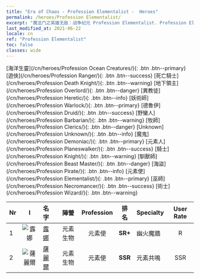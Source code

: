 ```yaml
---
title: "Era of Chaos - Profession Elementalist -  Heroes"
permalink: /heroes/Profession Elementalist/
excerpt: "魔法门之英雄无敌：战争纪元 Profession Elementalist. Profession Elementalist. List of Profession  in Era of Chaos"
last_modified_at: 2021-06-22
locale: cn
ref: "Profession Elementalist"
toc: false
classes: wide
---
```

 [海洋生靈](/cn/heroes/Profession Ocean Creatures/){: .btn .btn--primary} [遊俠](/cn/heroes/Profession Ranger/){: .btn .btn--success} [死亡騎士](/cn/heroes/Profession Death Knight/){: .btn .btn--warning} [地下領主](/cn/heroes/Profession Overlord/){: .btn .btn--danger} [異教徒](/cn/heroes/Profession Heretic/){: .btn .btn--info} [妖術師](/cn/heroes/Profession Warlock/){: .btn .btn--primary} [德魯伊](/cn/heroes/Profession Druid/){: .btn .btn--success} [野蠻人](/cn/heroes/Profession Barbarian/){: .btn .btn--warning} [牧師](/cn/heroes/Profession Clerics/){: .btn .btn--danger} [Unknown](/cn/heroes/Profession Unknown/){: .btn .btn--info} [魔鬼](/cn/heroes/Profession Demoniac/){: .btn .btn--primary} [元素人](/cn/heroes/Profession Planeswalker/){: .btn .btn--success} [騎士](/cn/heroes/Profession Knight/){: .btn .btn--warning} [馴獸師](/cn/heroes/Profession Beast Master/){: .btn .btn--danger} [海盜](/cn/heroes/Profession Pirate/){: .btn .btn--info} [元素使](/cn/heroes/Profession Elementalist/){: .btn .btn--primary} [巫師](/cn/heroes/Profession Necromancer/){: .btn .btn--success} [術士](/cn/heroes/Profession Wizard/){: .btn .btn--warning} 

  | Nr |  I |    名字    |  陣營  |  Profession   |  排名  |    Specialty     | User Rate  | 
  |:---|:--:|:-----------|:-------:|:-------------:|:------:|:-----------------|:----:|
  | 1 | ![露娜](/images/h/h_Luna.jpg) | [露娜](/cn/heroes/Luna/) | 元素生物 | 元素使 | **SR+** |  幽火魔牆 | R |
  | 2 | ![薩麗爾](/images/h/h_Ciele.jpg) | [薩麗爾](/cn/heroes/Ciele/) | 元素生物 | 元素使 | **SSR** |  元素共鳴 | SSR |
